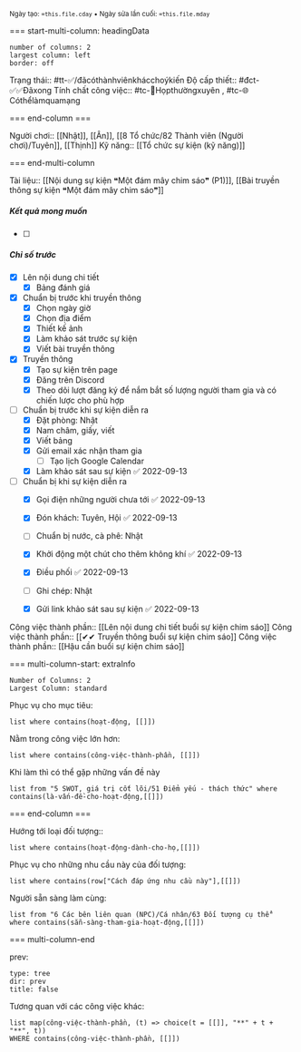 <sub>Ngày tạo: `=this.file.cday` • Ngày sửa lần cuối: `=this.file.mday`</sub>

=== start-multi-column: headingData
```column-settings  
number of columns: 2
largest column: left
border: off
```

Trạng thái:: #tt-✅/đãcóthànhviênkhácchoýkiến
Độ cấp thiết:: #đct-✅✅Đãxong
Tính chất công việc:: #tc-💬Họpthườngxuyên , #tc-🌐Cóthểlàmquamạng

=== end-column ===

Người chơi:: [[Nhật]], [[Ân]], [[8 Tổ chức/82 Thành viên (Người chơi)/Tuyên]], [[Thịnh]]
Kỹ năng:: [[Tổ chức sự kiện (kỹ năng)]]

=== end-multi-column

Tài liệu:: [[Nội dung sự kiện ❝Một đám mây chim sáo❞ (P1)]], [[Bài truyền thông sự kiện ❝Một đám mây chim sáo❞]]
##### Kết quả mong muốn
- [ ] 
##### Chỉ số trước
- [x] Lên nội dung chi tiết
	- [x] Bảng đánh giá 
- [x] Chuẩn bị trước khi truyền thông
	- [x] Chọn ngày giờ
	- [x] Chọn địa điểm
	- [x] Thiết kế ảnh
	- [x] Làm khảo sát trước sự kiện
	- [x] Viết bài truyền thông
- [x] Truyền thông
	- [x] Tạo sự kiện trên page
	- [x] Đăng trên Discord
	- [x] Theo dõi lượt đăng ký để nắm bắt số lượng người tham gia và có chiến lược cho phù hợp
- [ ] Chuẩn bị trước khi sự kiện diễn ra
	- [x] Đặt phòng: Nhật
	- [x] Nam châm, giấy, viết
	- [x] Viết bảng
	- [x] Gửi email xác nhận tham gia
		- [ ] Tạo lịch Google Calendar
	- [x] Làm khảo sát sau sự kiện ✅ 2022-09-13
- [ ] Chuẩn bị khi sự kiện diễn ra
	- [x] Gọi điện những người chưa tới ✅ 2022-09-13
	- [x] Đón khách: Tuyên, Hội ✅ 2022-09-13
	- [ ] Chuẩn bị nước, cà phê: Nhật 
	- [x] Khởi động một chút cho thêm không khí ✅ 2022-09-13
	- [x] Điều phối ✅ 2022-09-13
	- [ ] Ghi chép: Nhật
	- [x] Gửi link khảo sát sau sự kiện ✅ 2022-09-13


Công việc thành phần:: [[Lên nội dung chi tiết buổi sự kiện chim sáo]]
Công việc thành phần:: [[✔✔ Truyền thông buổi sự kiện chim sáo]]
Công việc thành phần:: [[Hậu cần buổi sự kiện chim sáo]]

=== multi-column-start: extraInfo
```column-settings
Number of Columns: 2
Largest Column: standard
```

Phục vụ cho mục tiêu:
```dataview
list where contains(hoạt-động, [[]])
```
Nằm trong công việc lớn hơn:
```dataview
list where contains(công-việc-thành-phần, [[]])
```
Khi làm thì có thể gặp những vấn đề này
```dataview
list from "5 SWOT, giá trị cốt lõi/51 Điểm yếu - thách thức" where contains(là-vấn-đề-cho-hoạt-động,[[]])
```

=== end-column ===

Hướng tới loại đối tượng::
```dataview
list where contains(hoạt-động-dành-cho-họ,[[]])
```
Phục vụ cho những nhu cầu này của đối tượng:
```dataview
list where contains(row["Cách đáp ứng nhu cầu này"],[[]])
```
Người sẵn sàng làm cùng:
```dataview
list from "6 Các bên liên quan (NPC)/Cá nhân/63 Đối tượng cụ thể" where contains(sẵn-sàng-tham-gia-hoạt-động,[[]])
```

=== multi-column-end

prev:
```breadcrumbs
type: tree
dir: prev
title: false
```

Tương quan với các công việc khác:
```dataview 
list map(công-việc-thành-phần, (t) => choice(t = [[]], "**" + t + "**", t))
WHERE contains(công-việc-thành-phần, [[]])
```

